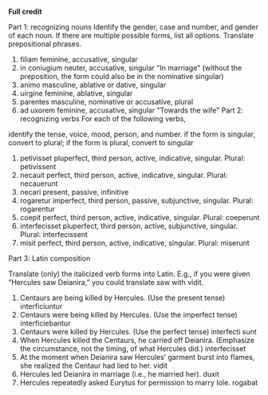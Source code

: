 **Full credit**

Part 1: recognizing nouns
Identify the gender, case and number, and gender of each noun. If there are multiple possible forms, list all options. Translate prepositional phrases.

1. filiam         feminine, accusative, singular
1. in coniugium   neuter, accusative, singular "In marriage" (without the preposition, the form could also be in the nominative singular)
1. animo          masculine, ablative or dative, singular
1. uirgine        feminine, ablative, singular
1. parentes       masculine, nominative or accusative, plural 
1. ad uxorem      feminine, accusative, singular "Towards the wife"
Part 2: recognizing verbs
For each of the following verbs,

identify the tense, voice, mood, person, and number.
if the form is singular, convert to plural; if the form is plural, convert to singular

1. petivisset      pluperfect, third person, active, indicative, singular. Plural: petivissent
1. necauit         perfect, third person, active, indicative, singular. Plural: necauerunt
1. necari          present, passive, infinitive 
1. rogaretur       imperfect, third person, passive, subjunctive, singular. Plural: rogarentur
1. coepit          perfect, third person, active, indicative, singular. Plural: coeperunt
1. interfecisset   pluperfect, third person, active, subjunctive, singular. Plural: interfecissent
1. misit           perfect, third person, active, indicative, singular. Plural: miserunt

Part 3: Latin composition

Translate (only) the italicized verb forms into Latin. E.g., if you were given “Hercules saw Deianira,” you could translate saw with vidit.

1. Centaurs are being killed by Hercules. (Use the present tense)     interficiuntur
1. Centaurs were being killed by Hercules. (Use the imperfect tense)  interficiebantur
1. Centaurs were killed by Hercules. (Use the perfect tense)          interfecti sunt
1. When Hercules killed the Centaurs, he carried off Deianira. (Emphasize the circumstance, not the timing, of what Hercules did.)  interfecisset 
1. At the moment when Deianira saw Hercules’ garment burst into flames, she realized the Centaur had lied to her.   vidit
1. Hercules led Deianira in marriage (i.e., he married her).         duxit
1. Hercules repeatedly asked Eurytus for permission to marry Iole.   rogabat
